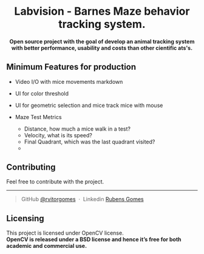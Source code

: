 <h1 align="center">
  <br>
    Labvision - Barnes Maze behavior tracking system.
  <br>
</h1>

<h4 align="center">Open source project with the goal of develop an animal tracking system with better performance, usability and costs than other cientific ats's.</h4>

## Minimum Features for production

* Video I/O with mice movements markdown

* UI for color threshold

* UI for geometric selection and mice track mice with mouse
  
* Maze Test Metrics
  - Distance, how much a mice walk in a test?
  - Velocity, what is its speed?
  - Final Quadrant, which was the last quadrant visited?
  - 

## Contributing

Feel free to contribute with the project.

---
> GitHub [@rvitorgomes](https://github.com/rvitorgomes) &nbsp;&middot;&nbsp;
> Linkedin [Rubens Gomes](https://linkedin.com/rvitorgomes)


## Licensing

This project is licensed under OpenCV license. <br>
**OpenCV is released under a BSD license and hence it’s free for both academic and commercial use.**

[issues]:https://github.com/rvitorgomes/labvision/issues/new

